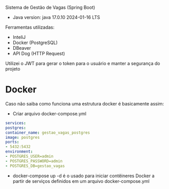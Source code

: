 Sistema de Gestão de Vagas (Spring Boot)

- Java version: java 17.0.10 2024-01-16 LTS

Ferramentas utilizadas:

- InteliJ
- Docker (PostgreSQL)
- DBeaver
- API Dog (HTTP Request)

Utilizei o JWT para gerar o token para o usuário e manter a segurança do projeto


# Docker
Caso não saiba como funciona uma estrutura docker é basicamente assim:

- Criar arquivo docker-compose.yml
```yaml
services:
postgres:
container_name: gestao_vagas_postgres
image: postgres
ports:
- 5432:5432
environment:
- POSTGRES_USER=admin
- POSTGRES_PASSWORD=admin
- POSTGRES_DB=gestao_vagas
```

- docker-compose up -d é o usado para iniciar contêineres Docker a partir de serviços definidos em um arquivo docker-compose.yml
